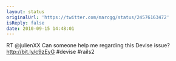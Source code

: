 ```yaml
---
layout: status
originalUrl: 'https://twitter.com/marcgg/status/24576163472'
isReply: false
date: 2010-09-15 14:48:01
---
```


RT @julienXX Can someone help me regarding this Devise issue? http://bit.ly/c9zEyG #devise #rails2
